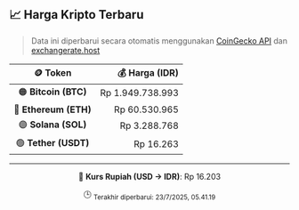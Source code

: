 

<!-- HARGA_KRIPTO -->
## 📈 Harga Kripto Terbaru

> Data ini diperbarui secara otomatis menggunakan [CoinGecko API](https://www.coingecko.com/) dan [exchangerate.host](https://exchangerate.host/)

<div align="center">

| 🪙 Token | 💰 Harga (IDR) |
|:------:|---------------:|
| 🟠 **Bitcoin (BTC)**   | Rp 1.949.738.993 |
| 🔵 **Ethereum (ETH)**  | Rp 60.530.965 |
| 🟣 **Solana (SOL)**    | Rp 3.288.768 |
| 🟢 **Tether (USDT)**   | Rp 16.263 |

---

💱 **Kurs Rupiah (USD → IDR)**: Rp 16.203

🕒 <sub>Terakhir diperbarui: 23/7/2025, 05.41.19</sub>

</div>
<!-- /HARGA_KRIPTO -->